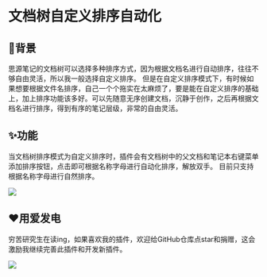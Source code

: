 # 文档树自定义排序自动化


## 🤔背景

思源笔记的文档树可以选择多种排序方式，因为根据文档名进行自动排序，往往不够自由灵活，所以我一般选择自定义排序。
但是在自定义排序模式下，有时候如果想要根据文件名排序，自己一个个拖实在太麻烦了，要是能在自定义排序的基础上，加上排序功能该多好。可以先随意无序创建文档，沉静于创作，之后再根据文档名进行排序，得到有序的笔记层级，非常的自由灵活。



## ✨功能

当文档树排序模式为自定义排序时，插件会有文档树中的父文档和笔记本右键菜单添加排序按钮，点击即可根据名称字母进行自动化排序，解放双手。
目前只支持根据名称字母进行自然排序。

![](https://fastly.jsdelivr.net/gh/Achuan-2/PicBed/assets/自定义排序2-2024-11-28.gif)

## ❤️用爱发电

穷苦研究生在读ing，如果喜欢我的插件，欢迎给GitHub仓库点star和捐赠，这会激励我继续完善此插件和开发新插件。

![](https://fastly.jsdelivr.net/gh/Achuan-2/PicBed/assets/20241128221208-2024-11-28.png)